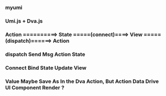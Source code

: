 ### myumi

### Umi.js + Dva.js

### Action ==========> State =====(connect)====> View =====(dispatch)======> Action

### dispatch  Send Msg   Action State

### Connect Bind State  Update View

### Value Maybe Save As In the Dva Action, But Action Data Drive UI Component Render ?
